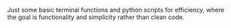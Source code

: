 Just some basic terminal functions and python scripts for efficiency, where the goal is functionality and simplicity rather than clean code. 
